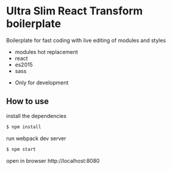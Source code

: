 # Ultra Slim React Transform boilerplate

Boilerplate for fast coding with live editing of modules and styles

- modules hot replacement
- react
- es2015
- sass

* Only for development

## How to use

install the dependencies

```bash
$ npm install
```

run webpack dev server

```bash
$ npm start
```

open in browser http://localhost:8080